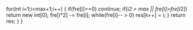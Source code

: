 for(int i=1;i<max+1;i++)
{
if(fre[i]==0)
continue;
if(i*2 > max || fre[i]>fre[i*2])
return new int[0];
fre[i*2] -= fre[i];
while(fre[i]-- > 0)
res[k++] = i;
}
return res;
}
}
```